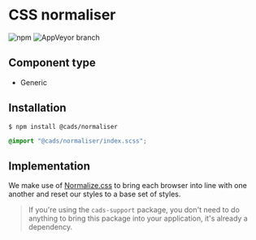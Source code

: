 # CSS normaliser

![npm](https://img.shields.io/npm/v/:package.svg)
![AppVeyor branch](https://img.shields.io/appveyor/ci/:user/:repo/:branch.svg)

## Component type

- Generic

## Installation

```
$ npm install @cads/normaliser
```

```scss
@import "@cads/normaliser/index.scss";
```

## Implementation

We make use of [Normalize.css]() to bring each browser into line with one another and reset our styles to a base set of styles.

> If you're using the `cads-support` package, you don't need to do anything to bring this package into your application, it's already a dependency.
